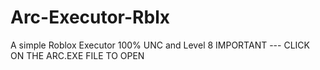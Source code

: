 # Arc-Executor-Rblx
A simple Roblox Executor 100% UNC and Level 8
IMPORTANT --- CLICK ON THE ARC.EXE FILE TO OPEN
